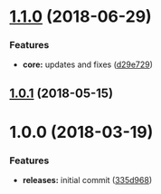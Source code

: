 <a name="1.1.0"></a>
# [1.1.0](https://github.com/hypeJunctionPro/Elgg3-hypeBraintreePayments/compare/1.0.1...1.1.0) (2018-06-29)


### Features

* **core:** updates and fixes ([d29e729](https://github.com/hypeJunctionPro/Elgg3-hypeBraintreePayments/commit/d29e729))



<a name="1.0.1"></a>
## [1.0.1](https://github.com/hypeJunctionPro/Elgg3-hypeBraintreePayments/compare/1.0.0...1.0.1) (2018-05-15)



<a name="1.0.0"></a>
# 1.0.0 (2018-03-19)


### Features

* **releases:** initial commit ([335d968](https://github.com/hypeJunctionPro/Elgg3-hypeBraintreePayments/commit/335d968))



